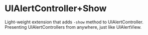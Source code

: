 # UIAlertController+Show
Light-weight extension that adds `-show` method to UIAlertController.  Presenting UIAlertControllers from anywhere, just like UIAlertView.
